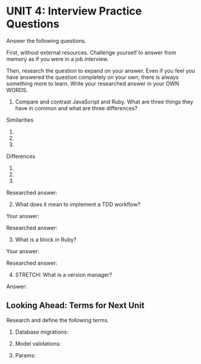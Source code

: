 # UNIT 4: Interview Practice Questions

Answer the following questions.

First, without external resources. Challenge yourself to answer from memory as if you were in a job interview.

Then, research the question to expand on your answer. Even if you feel you have answered the question completely on your own, there is always something more to learn. Write your researched answer in your OWN WORDS.

1. Compare and contrast JavaScript and Ruby. What are three things they have in common and what are three differences?

Similarities

1.
2.
3.

Differences

1.
2.
3.

Researched answer:

2. What does it mean to implement a TDD workflow?

Your answer:

Researched answer:

3. What is a block in Ruby?

Your answer:

Researched answer:

4. STRETCH: What is a version manager?

Answer:

## Looking Ahead: Terms for Next Unit

Research and define the following terms.

1. Database migrations:

2. Model validations:

3. Params:
